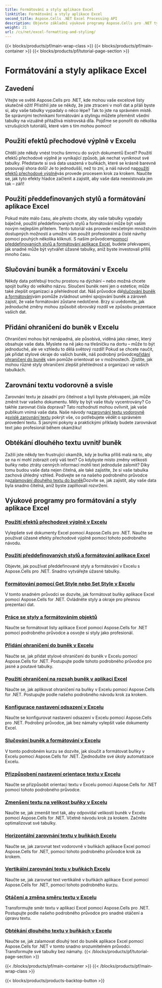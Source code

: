 ```yaml
---
title: Formátování a styly aplikace Excel
linktitle: Formátování a styly aplikace Excel
second_title: Aspose.Cells .NET Excel Processing API
description: Objevte základní výukové programy Aspose.Cells pro .NET týkající se formátování a stylů aplikace Excel. Vylepšete své tabulky pomocí praktických průvodců krok za krokem.
weight: 21
url: /cs/net/excel-formatting-and-styling/
---
```


{{< blocks/products/pf/main-wrap-class >}}
{{< blocks/products/pf/main-container >}}
{{< blocks/products/pf/tutorial-page-section >}}

# Formátování a styly aplikace Excel

## Zavedení

Vítejte ve světě Aspose.Cells pro .NET, kde mohou vaše excelové listy skutečně ožít! Přistihli jste se někdy, že jste ztraceni v moři dat a přáli byste si, aby vaše tabulky vypadaly o něco lépe? Tak to jste na správném místě. Se správnými technikami formátování a stylingu můžete přeměnit všední tabulky na vizuálně přitažlivá mistrovská díla. Pojďme se ponořit do několika vzrušujících tutoriálů, které vám s tím mohou pomoci!

## Použití efektů přechodové výplně v Excelu

 Chtěli jste někdy vnést trochu šmrncu do svých dokumentů Excel? Použití efektů přechodové výplně je vynikající způsob, jak nechat vyniknout své tabulky. Představte si svá data usazená v buňkách, které se krásně barevně posouvají shora dolů! Je to jednodušší, než to zní, a náš návod na[použití efektů přechodové výplně](./applying-gradient-fill-effects/)vás provede procesem krok za krokem. Naučíte se, jak tyto efekty hladce začlenit a zajistit, aby vaše data neexistovala jen tak – září!

## Použití předdefinovaných stylů a formátování aplikace Excel

 Pokud máte málo času, ale přesto chcete, aby vaše tabulky vypadaly báječně, použití předdefinovaných stylů a formátování může být vaším novým nejlepším přítelem. Tento tutoriál vás provede nesčetným množstvím dostupných možností a umožní vám použít profesionální a čisté návrhy pomocí pouhých několika kliknutí. S naším průvodcem[pomocí předdefinovaných stylů a formátování aplikace Excel](./using-excel-predefined-styles-and-formatting/), budete překvapeni, jak snadné může být vytvářet úžasné tabulky, aniž byste investovali příliš mnoho času.

## Slučování buněk a formátování v Excelu

 Někdy data potřebují trochu prostoru na dýchání – nebo možná chcete spojit buňky do velkého názvu. Sloučení buněk není jen o estetice; může také zlepšit organizaci a přehlednost dat. Náš průvodce dál[slučování buněk a formátování](./merging-cells-and-formatting/)vám pomůže zvládnout umění spojování buněk a zároveň zajistí, že vaše formátování zůstane nedotčené. Brzy si uvědomíte, jak jednoduché změny mohou způsobit obrovský rozdíl ve způsobu prezentace vašich dat. 

## Přidání ohraničení do buněk v Excelu

 Ohraničení mohou být nenápadná, ale působivá, viděná jako rámec, který obsahuje vaše data. Myslete na ně jako na třešničku na dortu – může to být jednoduché, ale ve vzhledu to dělá světový rozdíl! Pokud se chcete naučit, jak přidat stylové okraje do vašich buněk, náš podrobný průvodce[přidání ohraničení do buněk](./adding-borders-to-cells/) vám pomůže orientovat se v možnostech. Zjistíte, jak mohou různé styly ohraničení zlepšit přehlednost a organizaci ve vašich tabulkách.

## Zarovnání textu vodorovně a svisle

Zarovnání textu je zásadní pro čitelnost a byli byste překvapeni, jak může změnit tvar vašeho dokumentu. Měly by být vaše tituly vycentrovány? Co takhle zarovnat čísla doprava? Tato rozhodnutí mohou ovlivnit, jak vaše publikum vnímá vaše data. Naše návody na[zarovnání textu vodorovně](./aligning-text-horizontally/) a[svislé zarovnání textu](./aligning-text-vertically/) pokrýt vše, co potřebujete vědět o správném provedení textu. S jasnými pokyny a praktickými příklady budete zarovnávat text jako profesionál během okamžiku!

## Obtékání dlouhého textu uvnitř buněk

 Zažili jste někdy ten frustrující okamžik, kdy je buňka příliš malá na to, aby se na ní mohl zobrazit celý váš text? Co kdybyste místo změny velikosti buňky nebo ztráty cenných informací mohli text jednoduše zalomit? Díky tomu budou vaše data nejen čitelná, ale také zajistíte, že si vaše tabulka zachová úhledný vzhled. Podívejte se na našeho podrobného průvodce na[zalamování dlouhého textu do buněk](./wrapping-long-text-within-cells/)Dozvíte se, jak zajistit, aby vaše data byla snadno čitelná, aniž byste zaplňovali rozvržení.

## Výukové programy pro formátování a styly aplikace Excel
### [Použití efektů přechodové výplně v Excelu](./applying-gradient-fill-effects/)
Vylepšete své dokumenty Excel pomocí Aspose.Cells pro .NET. Naučte se používat úžasné efekty přechodové výplně pomocí tohoto podrobného návodu.
### [Použití předdefinovaných stylů a formátování aplikace Excel](./using-excel-predefined-styles-and-formatting/)
Objevte, jak používat předdefinované styly a formátování v Excelu s Aspose.Cells pro .NET. Snadno vytvářejte úžasné tabulky.
### [Formátování pomocí Get Style nebo Set Style v Excelu](./formatting-with-get-style-or-set-style/)
V tomto snadném průvodci se dozvíte, jak formátovat buňky aplikace Excel pomocí Aspose.Cells for .NET. Ovládněte styly a okraje pro přesnou prezentaci dat.
### [Práce se styly a formátováním objektů](./working-with-styles-and-formatting-objects/)
Naučte se formátovat listy aplikace Excel pomocí Aspose.Cells for .NET pomocí podrobného průvodce a osvojte si styly jako profesionál.
### [Přidání ohraničení do buněk v Excelu](./adding-borders-to-cells/)
Naučte se, jak přidat stylové ohraničení do buněk v Excelu pomocí Aspose.Cells for .NET. Postupujte podle tohoto podrobného průvodce pro jasné a poutavé tabulky.
### [Použití ohraničení na rozsah buněk v aplikaci Excel](./applying-borders-to-range-of-cells/)
Naučte se, jak aplikovat ohraničení na buňky v Excelu pomocí Aspose.Cells for .NET. Postupujte podle našeho podrobného návodu krok za krokem.
### [Konfigurace nastavení odsazení v Excelu](./configuring-indentation-settings/)
Naučte se konfigurovat nastavení odsazení v Excelu pomocí Aspose.Cells pro .NET. Podrobný průvodce, jak bez námahy vylepšit vaše dokumenty Excel.
### [Slučování buněk a formátování v Excelu](./merging-cells-and-formatting/)
V tomto podrobném kurzu se dozvíte, jak sloučit a formátovat buňky v Excelu pomocí Aspose.Cells for .NET. Zjednodušte své úkoly automatizace Excelu.
### [Přizpůsobení nastavení orientace textu v Excelu](./customizing-orientation-settings-for-text/)
Naučte se přizpůsobit orientaci textu v Excelu pomocí Aspose.Cells for .NET pomocí tohoto podrobného průvodce.
### [Zmenšení textu na velikost buňky v Excelu](./shrinking-text-to-fit-cell-size/)
Naučte se, jak zmenšit text tak, aby odpovídal velikosti buněk v Excelu pomocí Aspose.Cells for .NET. Včetně návodu krok za krokem. Začněte optimalizovat své tabulky.
### [Horizontální zarovnání textu v buňkách Excelu](./aligning-text-horizontally/)
Naučte se, jak zarovnat text vodorovně v buňkách aplikace Excel pomocí Aspose.Cells for .NET, pomocí tohoto podrobného průvodce krok za krokem.
### [Vertikální zarovnání textu v buňkách Excelu](./aligning-text-vertically/)
Naučte se, jak zarovnat text vertikálně v buňkách aplikace Excel pomocí Aspose.Cells for .NET, pomocí tohoto podrobného kurzu.
### [Otáčení a změna směru textu v Excelu](./rotating-and-changing-text-direction/)
Transformujte směr textu v aplikaci Excel pomocí Aspose.Cells pro .NET. Postupujte podle našeho podrobného průvodce pro snadné otáčení a úpravu textu.
### [Obtékání dlouhého textu v buňkách v Excelu](./wrapping-long-text-within-cells/)
Naučte se, jak zalamovat dlouhý text do buněk aplikace Excel pomocí Aspose.Cells for .NET v tomto snadno srozumitelném průvodci. Transformujte své tabulky bez námahy.
{{< /blocks/products/pf/tutorial-page-section >}}

{{< /blocks/products/pf/main-container >}}
{{< /blocks/products/pf/main-wrap-class >}}

{{< blocks/products/products-backtop-button >}}
